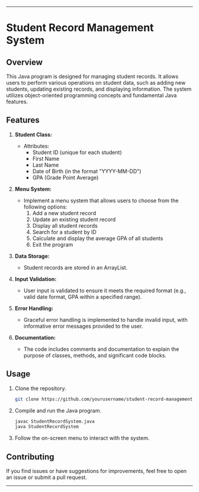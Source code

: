 
---

# Student Record Management System

## Overview

This Java program is designed for managing student records. It allows users to perform various operations on student data, such as adding new students, updating existing records, and displaying information. The system utilizes object-oriented programming concepts and fundamental Java features.

## Features

1. **Student Class:**
    - Attributes:
        - Student ID (unique for each student)
        - First Name
        - Last Name
        - Date of Birth (in the format "YYYY-MM-DD")
        - GPA (Grade Point Average)

2. **Menu System:**
    - Implement a menu system that allows users to choose from the following options:
        1. Add a new student record
        2. Update an existing student record
        3. Display all student records
        4. Search for a student by ID
        5. Calculate and display the average GPA of all students
        6. Exit the program

3. **Data Storage:**
    - Student records are stored in an ArrayList.

4. **Input Validation:**
    - User input is validated to ensure it meets the required format (e.g., valid date format, GPA within a specified range).

5. **Error Handling:**
    - Graceful error handling is implemented to handle invalid input, with informative error messages provided to the user.

6. **Documentation:**
    - The code includes comments and documentation to explain the purpose of classes, methods, and significant code blocks.

## Usage

1. Clone the repository.

   ```bash
   git clone https://github.com/yourusername/student-record-management.git
   ```

2. Compile and run the Java program.

   ```bash
   javac StudentRecordSystem.java
   java StudentRecordSystem
   ```

3. Follow the on-screen menu to interact with the system.

## Contributing

If you find issues or have suggestions for improvements, feel free to open an issue or submit a pull request.


---

